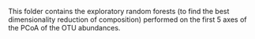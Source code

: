 This folder contains the exploratory random forests (to find the best dimensionality reduction of composition) performed on the first 5 axes of the PCoA of the OTU abundances.
